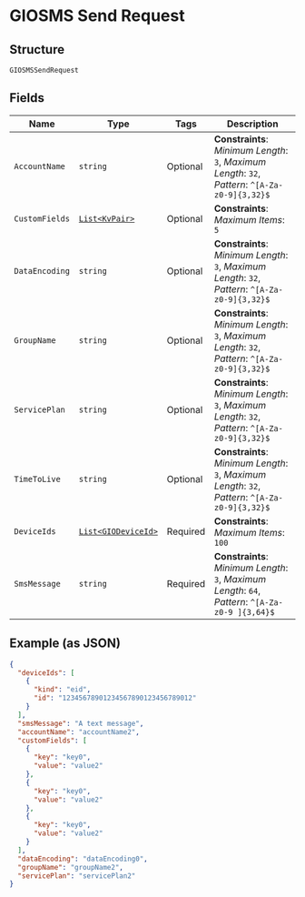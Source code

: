 
# GIOSMS Send Request

## Structure

`GIOSMSSendRequest`

## Fields

| Name | Type | Tags | Description |
|  --- | --- | --- | --- |
| `AccountName` | `string` | Optional | **Constraints**: *Minimum Length*: `3`, *Maximum Length*: `32`, *Pattern*: `^[A-Za-z0-9]{3,32}$` |
| `CustomFields` | [`List<KvPair>`](../../doc/models/kv-pair.md) | Optional | **Constraints**: *Maximum Items*: `5` |
| `DataEncoding` | `string` | Optional | **Constraints**: *Minimum Length*: `3`, *Maximum Length*: `32`, *Pattern*: `^[A-Za-z0-9]{3,32}$` |
| `GroupName` | `string` | Optional | **Constraints**: *Minimum Length*: `3`, *Maximum Length*: `32`, *Pattern*: `^[A-Za-z0-9]{3,32}$` |
| `ServicePlan` | `string` | Optional | **Constraints**: *Minimum Length*: `3`, *Maximum Length*: `32`, *Pattern*: `^[A-Za-z0-9]{3,32}$` |
| `TimeToLive` | `string` | Optional | **Constraints**: *Minimum Length*: `3`, *Maximum Length*: `32`, *Pattern*: `^[A-Za-z0-9]{3,32}$` |
| `DeviceIds` | [`List<GIODeviceId>`](../../doc/models/gio-device-id.md) | Required | **Constraints**: *Maximum Items*: `100` |
| `SmsMessage` | `string` | Required | **Constraints**: *Minimum Length*: `3`, *Maximum Length*: `64`, *Pattern*: `^[A-Za-z0-9 ]{3,64}$` |

## Example (as JSON)

```json
{
  "deviceIds": [
    {
      "kind": "eid",
      "id": "12345678901234567890123456789012"
    }
  ],
  "smsMessage": "A text message",
  "accountName": "accountName2",
  "customFields": [
    {
      "key": "key0",
      "value": "value2"
    },
    {
      "key": "key0",
      "value": "value2"
    },
    {
      "key": "key0",
      "value": "value2"
    }
  ],
  "dataEncoding": "dataEncoding0",
  "groupName": "groupName2",
  "servicePlan": "servicePlan2"
}
```

